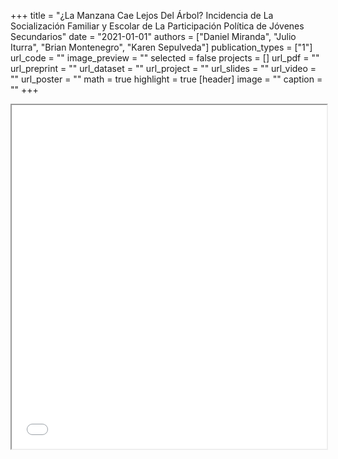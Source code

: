 +++
title = "¿La Manzana Cae Lejos Del Árbol? Incidencia de La Socialización Familiar y Escolar de La Participación Política de Jóvenes Secundarios"
date = "2021-01-01"
authors = ["Daniel Miranda", "Julio Iturra", "Brian Montenegro", "Karen Sepulveda"]
publication_types = ["1"]
url_code = ""
image_preview = ""
selected = false
projects = []
url_pdf = ""
url_preprint = ""
url_dataset = ""
url_project = ""
url_slides = ""
url_video = ""
url_poster = ""
math = true
highlight = true
[header]
image = ""
caption = ""
+++
<iframe src=/slides/participacion/coes2021.html height='550' width=100% allowfullscreen='true'></iframe>
